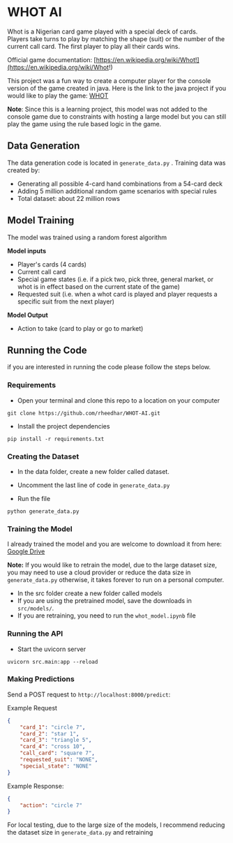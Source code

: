 # WHOT AI

Whot is a Nigerian card game played with a special deck of cards.   
Players take turns to play by matching the shape (suit) or the number of the current call card. The first player to play all their cards wins.

Official game documentation: [https://en.wikipedia.org/wiki/Whot!](https://en.wikipedia.org/wiki/Whot!)

This project was a fun way to create a computer player for the console version of the game created in java. Here is the link to the java project if you would like to play the game: [WHOT](https://github.com/rheedhar/WHOT)

**Note**: Since this is a learning project, this model was not added to the console game due to constraints with hosting a large model but you can still play the game using the rule based logic in the game.


## Data Generation
The data generation code is located in `generate_data.py` . Training data was created by:
- Generating all possible 4-card hand combinations from a 54-card deck
- Adding 5 million additional random game scenarios with special rules
- Total dataset: about 22 million rows

## Model Training
The model was trained using a random forest algorithm

**Model inputs** 
- Player's cards (4 cards)
- Current call card
- Special game states (i.e. if a pick two, pick three, general market, or whot is in effect based on the current state of the game)
- Requested suit (i.e. when a whot card is played and player requests a specific suit from the next player)

**Model Output**
- Action to take (card to play or go to market)

## Running the Code

if you are interested in running the code please follow the steps below.

### Requirements
- Open your terminal and clone this repo to a location on your computer
```
git clone https://github.com/rheedhar/WHOT-AI.git
```
- Install the project dependencies
```
pip install -r requirements.txt
```
### Creating the Dataset
- In the data folder, create a new folder called dataset.
- Uncomment the last line of code in `generate_data.py`

- Run the file
```
python generate_data.py
```

### Training the Model
I already trained the model and you are welcome to download it from here: [Google Drive](https://drive.google.com/drive/folders/1gqC86EvmaSQ01ghwOfMFKwUsz8cP5RLY?usp=drive_link)

**Note:** If you would like to retrain the model, due to the large dataset size, you may need to use a cloud provider or reduce the data size in `generate_data.py` otherwise, it takes forever to run on a personal computer.

- In the src folder create a new folder called models
- If you are using the pretrained model, save the downloads in `src/models/`.
- If you are retraining, you need to run the `whot_model.ipynb` file


### Running the API
- Start the uvicorn server
```
uvicorn src.main:app --reload
```

### Making Predictions

Send a POST request to `http://localhost:8000/predict`:

Example Request
```json
{
    "card_1": "circle 7",
    "card_2": "star 1",
    "card_3": "triangle 5",
    "card_4": "cross 10",
    "call_card": "square 7",
    "requested_suit": "NONE",
    "special_state": "NONE"
}
```

Example Response:
```json
{
    "action": "circle 7"
}
```

For local testing, due to the large size of the models, I recommend reducing the dataset size in `generate_data.py` and retraining

